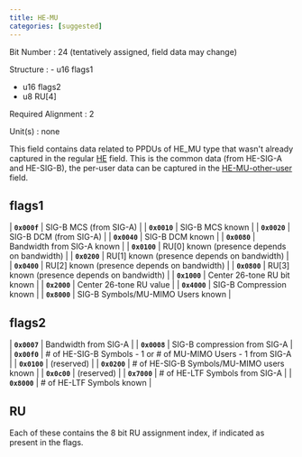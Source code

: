 ```yaml
---
title: HE-MU
categories: [suggested]
---
```

Bit Number
: 24 (tentatively assigned, field data may change)

Structure
: - u16 flags1
  - u16 flags2
  - u8 RU[4]

Required Alignment
: 2

Unit(s)
: none

This field contains data related to PPDUs of HE_MU type that wasn't
already captured in the regular [HE](HE) field. This is the common
data (from HE-SIG-A and HE-SIG-B), the per-user data can be captured
in the [HE-MU-other-user](HE-MU-other-user) field.

## flags1

| **`0x000f`** | SIG-B MCS (from SIG-A) |
| **`0x0010`** | SIG-B MCS known |
| **`0x0020`** | SIG-B DCM (from SIG-A) |
| **`0x0040`** | SIG-B DCM known |
| **`0x0080`** | Bandwidth from SIG-A known |
| **`0x0100`** | RU[0] known (presence depends on bandwidth) |
| **`0x0200`** | RU[1] known (presence depends on bandwidth) |
| **`0x0400`** | RU[2] known (presence depends on bandwidth) |
| **`0x0800`** | RU[3] known (presence depends on bandwidth) |
| **`0x1000`** | Center 26-tone RU bit known |
| **`0x2000`** | Center 26-tone RU value |
| **`0x4000`** | SIG-B Compression known |
| **`0x8000`** | SIG-B Symbols/MU-MIMO Users known |

## flags2

| **`0x0007`** | Bandwidth from SIG-A |
| **`0x0008`** | SIG-B compression from SIG-A |
| **`0x00f0`** | # of HE-SIG-B Symbols - 1 or # of MU-MIMO Users - 1 from SIG-A |
| **`0x0100`** | (reserved) |
| **`0x0200`** | # of HE-SIG-B Symbols/MU-MIMO users known |
| **`0x0c00`** | (reserved) |
| **`0x7000`** | # of HE-LTF Symbols from SIG-A |
| **`0x8000`** | # of HE-LTF Symbols known |

## RU

Each of these contains the 8 bit RU assignment index, if indicated as
present in the flags.
